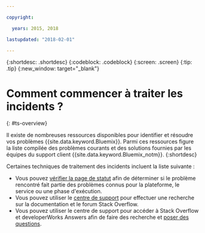 ```yaml
---

copyright:

  years: 2015, 2018

lastupdated: "2018-02-01"

---
```


{:shortdesc: .shortdesc}
{:codeblock: .codeblock}
{:screen: .screen}
{:tip: .tip}
{:new_window: target="_blank"}


# Comment commencer à traiter les incidents ?
{: #ts-overview}

Il existe de nombreuses ressources disponibles pour identifier et résoudre vos problèmes {{site.data.keyword.Bluemix}}. Parmi ces ressources figure la liste compilée des problèmes courants et des solutions fournies par les équipes du support client {{site.data.keyword.Bluemix_notm}}.
{:shortdesc}

Certaines techniques de traitement des incidents incluent la liste suivante :
* Vous pouvez [vérifier la page de statut](/docs/get-support/ViewStatus.html#viewing-bluemix-status) afin de déterminer si le problème rencontré fait partie des problèmes connus pour la plateforme, le service ou une phase d'exécution.
* Vous pouvez utiliser le [centre de support](/docs/get-support/howtogetsupport.html#using-avatar) pour effectuer une recherche sur la documentation et le forum Stack Overflow.
* Vous pouvez utiliser le centre de support pour accéder à Stack Overflow et developerWorks Answers afin de faire des recherche et [poser des questions](/docs/get-support/howtogetsupport.html#asking-a-question).
